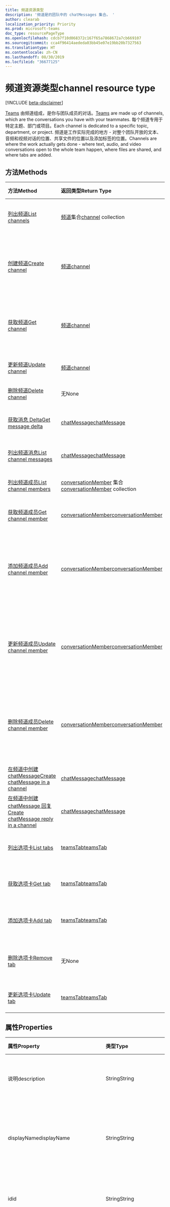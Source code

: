 ```yaml
---
title: 频道资源类型
description: '频道是的团队中的 chatMessages 集合。 '
author: clearab
localization_priority: Priority
ms.prod: microsoft-teams
doc_type: resourcePageType
ms.openlocfilehash: cdcb7f10d068372c167f65a7868672a7cb669107
ms.sourcegitcommit: cca4f96414aededa03bb45e07e19bb20b7327563
ms.translationtype: HT
ms.contentlocale: zh-CN
ms.lasthandoff: 08/30/2019
ms.locfileid: "36677125"
---
```

# <a name="channel-resource-type"></a><span data-ttu-id="70f57-103">频道资源类型</span><span class="sxs-lookup"><span data-stu-id="70f57-103">channel resource type</span></span>

[!INCLUDE [beta-disclaimer](../../includes/beta-disclaimer.md)]

<span data-ttu-id="70f57-104">[Teams](../resources/team.md) 由频道组成，是你与团队成员的对话。</span><span class="sxs-lookup"><span data-stu-id="70f57-104">[Teams](../resources/team.md) are made up of channels, which are the conversations you have with your teammates.</span></span> <span data-ttu-id="70f57-105">每个频道专用于特定主题、部门或项目。</span><span class="sxs-lookup"><span data-stu-id="70f57-105">Each channel is dedicated to a specific topic, department, or project.</span></span> <span data-ttu-id="70f57-106">频道是工作实际完成的地方 - 对整个团队开放的文本、音频和视频对话的位置、共享文件的位置以及添加标签的位置。</span><span class="sxs-lookup"><span data-stu-id="70f57-106">Channels are where the work actually gets done - where text, audio, and video conversations open to the whole team happen, where files are shared, and where tabs are added.</span></span>

## <a name="methods"></a><span data-ttu-id="70f57-107">方法</span><span class="sxs-lookup"><span data-stu-id="70f57-107">Methods</span></span>

| <span data-ttu-id="70f57-108">方法</span><span class="sxs-lookup"><span data-stu-id="70f57-108">Method</span></span>       | <span data-ttu-id="70f57-109">返回类型</span><span class="sxs-lookup"><span data-stu-id="70f57-109">Return Type</span></span>  |<span data-ttu-id="70f57-110">说明</span><span class="sxs-lookup"><span data-stu-id="70f57-110">Description</span></span>|
|:---------------|:--------|:----------|
|[<span data-ttu-id="70f57-111">列出频道</span><span class="sxs-lookup"><span data-stu-id="70f57-111">List channels</span></span>](../api/channel-list.md) | <span data-ttu-id="70f57-112">[频道](channel.md)集合</span><span class="sxs-lookup"><span data-stu-id="70f57-112">[channel](channel.md) collection</span></span> | <span data-ttu-id="70f57-113">获取此团队中的频道列表。</span><span class="sxs-lookup"><span data-stu-id="70f57-113">Get the list of channels in this team.</span></span>|
|[<span data-ttu-id="70f57-114">创建频道</span><span class="sxs-lookup"><span data-stu-id="70f57-114">Create channel</span></span>](../api/channel-post.md) | [<span data-ttu-id="70f57-115">频道</span><span class="sxs-lookup"><span data-stu-id="70f57-115">channel</span></span>](channel.md) | <span data-ttu-id="70f57-116">通过包含显示名称和描述来新建频道。</span><span class="sxs-lookup"><span data-stu-id="70f57-116">Create a new channel by including the display name and description.</span></span>|
|[<span data-ttu-id="70f57-117">获取频道</span><span class="sxs-lookup"><span data-stu-id="70f57-117">Get channel</span></span>](../api/channel-get.md) | [<span data-ttu-id="70f57-118">频道</span><span class="sxs-lookup"><span data-stu-id="70f57-118">channel</span></span>](channel.md) | <span data-ttu-id="70f57-119">读取频道的属性和关系。</span><span class="sxs-lookup"><span data-stu-id="70f57-119">Read properties and relationships of the channel.</span></span>|
|[<span data-ttu-id="70f57-120">更新频道</span><span class="sxs-lookup"><span data-stu-id="70f57-120">Update channel</span></span>](../api/channel-patch.md) | [<span data-ttu-id="70f57-121">频道</span><span class="sxs-lookup"><span data-stu-id="70f57-121">channel</span></span>](channel.md) | <span data-ttu-id="70f57-122">更新频道属性。</span><span class="sxs-lookup"><span data-stu-id="70f57-122">Update properties of the channel.</span></span>|
|[<span data-ttu-id="70f57-123">删除频道</span><span class="sxs-lookup"><span data-stu-id="70f57-123">Delete channel</span></span>](../api/channel-delete.md) | <span data-ttu-id="70f57-124">无</span><span class="sxs-lookup"><span data-stu-id="70f57-124">None</span></span> | <span data-ttu-id="70f57-125">删除通道。</span><span class="sxs-lookup"><span data-stu-id="70f57-125">Delete a channel.</span></span>|
|[<span data-ttu-id="70f57-126">获取消息 Delta</span><span class="sxs-lookup"><span data-stu-id="70f57-126">Get message delta</span></span>](../api/chatmessage-delta.md)  | [<span data-ttu-id="70f57-127">chatMessage</span><span class="sxs-lookup"><span data-stu-id="70f57-127">chatMessage</span></span>](../resources/chatmessage.md) | <span data-ttu-id="70f57-128">获取频道中的增量消息。</span><span class="sxs-lookup"><span data-stu-id="70f57-128">Get messages in a channel</span></span> |
|[<span data-ttu-id="70f57-129">列出频道消息</span><span class="sxs-lookup"><span data-stu-id="70f57-129">List channel messages</span></span>](../api/channel-list-messages.md)  | [<span data-ttu-id="70f57-130">chatMessage</span><span class="sxs-lookup"><span data-stu-id="70f57-130">chatMessage</span></span>](../resources/chatmessage.md) | <span data-ttu-id="70f57-131">获取频道中的消息</span><span class="sxs-lookup"><span data-stu-id="70f57-131">Get messages in a channel</span></span> |
|[<span data-ttu-id="70f57-132">列出频道成员</span><span class="sxs-lookup"><span data-stu-id="70f57-132">List channel members</span></span>](../api/conversationmember-list.md)| <span data-ttu-id="70f57-133">[conversationMember](conversationmember.md) 集合</span><span class="sxs-lookup"><span data-stu-id="70f57-133">[conversationMember](conversationmember.md) collection</span></span>| <span data-ttu-id="70f57-134">列出频道的成员。</span><span class="sxs-lookup"><span data-stu-id="70f57-134">List the members of a channel.</span></span> |
|[<span data-ttu-id="70f57-135">获取频道成员</span><span class="sxs-lookup"><span data-stu-id="70f57-135">Get channel member</span></span>](../api/conversationmember-get.md)| [<span data-ttu-id="70f57-136">conversationMember</span><span class="sxs-lookup"><span data-stu-id="70f57-136">conversationMember</span></span>](conversationmember.md)| <span data-ttu-id="70f57-137">获取频道的成员。</span><span class="sxs-lookup"><span data-stu-id="70f57-137">Get a member of a channel.</span></span> |
|[<span data-ttu-id="70f57-138">添加频道成员</span><span class="sxs-lookup"><span data-stu-id="70f57-138">Add channel member</span></span>](../api/conversationmember-add.md) | [<span data-ttu-id="70f57-139">conversationMember</span><span class="sxs-lookup"><span data-stu-id="70f57-139">conversationMember</span></span>](conversationmember.md)| <span data-ttu-id="70f57-140">向频道添加成员。</span><span class="sxs-lookup"><span data-stu-id="70f57-140">Add a member to a class.</span></span> <span data-ttu-id="70f57-141">仅支持用于 `private` 的 `channelType`。</span><span class="sxs-lookup"><span data-stu-id="70f57-141">Only supported for `channelType` of `private`.</span></span>|
|[<span data-ttu-id="70f57-142">更新频道成员</span><span class="sxs-lookup"><span data-stu-id="70f57-142">Update channel member</span></span>](../api/conversationmember-update.md) | [<span data-ttu-id="70f57-143">conversationMember</span><span class="sxs-lookup"><span data-stu-id="70f57-143">conversationMember</span></span>](conversationmember.md)| <span data-ttu-id="70f57-144">更新聊天成员。</span><span class="sxs-lookup"><span data-stu-id="70f57-144">Update a member of a channel.</span></span> <span data-ttu-id="70f57-145">仅支持用于 `private` 的 `channelType`。</span><span class="sxs-lookup"><span data-stu-id="70f57-145">Only supported for `channelType` of `private`.</span></span>|
|[<span data-ttu-id="70f57-146">删除频道成员</span><span class="sxs-lookup"><span data-stu-id="70f57-146">Delete channel member</span></span>](../api/conversationmember-delete.md) | [<span data-ttu-id="70f57-147">conversationMember</span><span class="sxs-lookup"><span data-stu-id="70f57-147">conversationMember</span></span>](conversationmember.md)| <span data-ttu-id="70f57-148">删除频道的成员。</span><span class="sxs-lookup"><span data-stu-id="70f57-148">Delete a member of a channel.</span></span> <span data-ttu-id="70f57-149">仅支持用于 `private` 的 `channelType`。</span><span class="sxs-lookup"><span data-stu-id="70f57-149">Only supported for `channelType` of `private`.</span></span>|
|[<span data-ttu-id="70f57-150">在频道中创建 chatMessage</span><span class="sxs-lookup"><span data-stu-id="70f57-150">Create chatMessage in a channel</span></span>](../api/channel-post-messages.md) | [<span data-ttu-id="70f57-151">chatMessage</span><span class="sxs-lookup"><span data-stu-id="70f57-151">chatMessage</span></span>](../resources/chatmessage.md) | <span data-ttu-id="70f57-152">向频道发送消息。</span><span class="sxs-lookup"><span data-stu-id="70f57-152">Send a message to a channel</span></span> |
|[<span data-ttu-id="70f57-153">在频道中创建 chatMessage 回复</span><span class="sxs-lookup"><span data-stu-id="70f57-153">Create chatMessage reply in a channel</span></span>](../api/channel-post-messagereply.md) | [<span data-ttu-id="70f57-154">chatMessage</span><span class="sxs-lookup"><span data-stu-id="70f57-154">chatMessage</span></span>](../resources/chatmessage.md) | <span data-ttu-id="70f57-155">在频道中回复消息。</span><span class="sxs-lookup"><span data-stu-id="70f57-155">Reply to a message in a channel</span></span>|
|[<span data-ttu-id="70f57-156">列出选项卡</span><span class="sxs-lookup"><span data-stu-id="70f57-156">List tabs</span></span>](../api/teamstab-list.md) | [<span data-ttu-id="70f57-157">teamsTab</span><span class="sxs-lookup"><span data-stu-id="70f57-157">teamsTab</span></span>](teamstab.md) | <span data-ttu-id="70f57-158">列出固定到频道的选项卡。</span><span class="sxs-lookup"><span data-stu-id="70f57-158">Lists tabs pinned to a channel.</span></span>|
|[<span data-ttu-id="70f57-159">获取选项卡</span><span class="sxs-lookup"><span data-stu-id="70f57-159">Get tab</span></span>](../api/teamstab-get.md) | [<span data-ttu-id="70f57-160">teamsTab</span><span class="sxs-lookup"><span data-stu-id="70f57-160">teamsTab</span></span>](teamstab.md) | <span data-ttu-id="70f57-161">读取固定到频道的选项卡。</span><span class="sxs-lookup"><span data-stu-id="70f57-161">Reads a tab pinned to a channel.</span></span>|
|[<span data-ttu-id="70f57-162">添加选项卡</span><span class="sxs-lookup"><span data-stu-id="70f57-162">Add tab</span></span>](../api/teamstab-add.md) | [<span data-ttu-id="70f57-163">teamsTab</span><span class="sxs-lookup"><span data-stu-id="70f57-163">teamsTab</span></span>](teamstab.md) | <span data-ttu-id="70f57-164">将选项卡添加（固定）到频道。</span><span class="sxs-lookup"><span data-stu-id="70f57-164">Adds (pins) a tab to a channel.</span></span>|
|[<span data-ttu-id="70f57-165">删除选项卡</span><span class="sxs-lookup"><span data-stu-id="70f57-165">Remove tab</span></span>](../api/teamstab-delete.md) | <span data-ttu-id="70f57-166">无</span><span class="sxs-lookup"><span data-stu-id="70f57-166">None</span></span> | <span data-ttu-id="70f57-167">将选项卡添加（固定）到频道。</span><span class="sxs-lookup"><span data-stu-id="70f57-167">Removes (unpins) a tab from a channel.</span></span>|
|[<span data-ttu-id="70f57-168">更新选项卡</span><span class="sxs-lookup"><span data-stu-id="70f57-168">Update tab</span></span>](../api/teamstab-update.md) | [<span data-ttu-id="70f57-169">teamsTab</span><span class="sxs-lookup"><span data-stu-id="70f57-169">teamsTab</span></span>](teamstab.md) | <span data-ttu-id="70f57-170">更新选项卡属性。</span><span class="sxs-lookup"><span data-stu-id="70f57-170">Updates the tab properties.</span></span>|

## <a name="properties"></a><span data-ttu-id="70f57-171">属性</span><span class="sxs-lookup"><span data-stu-id="70f57-171">Properties</span></span>

| <span data-ttu-id="70f57-172">属性</span><span class="sxs-lookup"><span data-stu-id="70f57-172">Property</span></span>   | <span data-ttu-id="70f57-173">类型</span><span class="sxs-lookup"><span data-stu-id="70f57-173">Type</span></span> |<span data-ttu-id="70f57-174">说明</span><span class="sxs-lookup"><span data-stu-id="70f57-174">Description</span></span>|
|:---------------|:--------|:----------|
|<span data-ttu-id="70f57-175">说明</span><span class="sxs-lookup"><span data-stu-id="70f57-175">description</span></span>|<span data-ttu-id="70f57-176">String</span><span class="sxs-lookup"><span data-stu-id="70f57-176">String</span></span>|<span data-ttu-id="70f57-177">频道的可选文本描述。</span><span class="sxs-lookup"><span data-stu-id="70f57-177">Optional textual description for the channel.</span></span>|
|<span data-ttu-id="70f57-178">displayName</span><span class="sxs-lookup"><span data-stu-id="70f57-178">displayName</span></span>|<span data-ttu-id="70f57-179">String</span><span class="sxs-lookup"><span data-stu-id="70f57-179">String</span></span>|<span data-ttu-id="70f57-180">在 Microsoft Teams 中呈现在用户面前的频道名称。</span><span class="sxs-lookup"><span data-stu-id="70f57-180">Channel name as it will appear to the user in Microsoft Teams.</span></span>|
|<span data-ttu-id="70f57-181">id</span><span class="sxs-lookup"><span data-stu-id="70f57-181">id</span></span>|<span data-ttu-id="70f57-182">String</span><span class="sxs-lookup"><span data-stu-id="70f57-182">String</span></span>|<span data-ttu-id="70f57-183">频道的唯一标识符。</span><span class="sxs-lookup"><span data-stu-id="70f57-183">The channels's unique identifier.</span></span> <span data-ttu-id="70f57-184">只读。</span><span class="sxs-lookup"><span data-stu-id="70f57-184">Read-only.</span></span>|
|<span data-ttu-id="70f57-185">isFavoriteByDefault</span><span class="sxs-lookup"><span data-stu-id="70f57-185">isFavoriteByDefault</span></span>|<span data-ttu-id="70f57-186">Boolean</span><span class="sxs-lookup"><span data-stu-id="70f57-186">Boolean</span></span>|<span data-ttu-id="70f57-187">指示是否应对团队的所有成员将频道自动标记到“收藏夹”。</span><span class="sxs-lookup"><span data-stu-id="70f57-187">Whether the channel should automatically be marked 'favorite' for all members of the team.</span></span> <span data-ttu-id="70f57-188">默认值：`false`。</span><span class="sxs-lookup"><span data-stu-id="70f57-188">Default: `false`.</span></span>|
|<span data-ttu-id="70f57-189">email</span><span class="sxs-lookup"><span data-stu-id="70f57-189">email</span></span>|<span data-ttu-id="70f57-190">String</span><span class="sxs-lookup"><span data-stu-id="70f57-190">String</span></span>| <span data-ttu-id="70f57-191">用于向频道发送邮件的电子邮件地址。</span><span class="sxs-lookup"><span data-stu-id="70f57-191">The email address for sending messages to the channel.</span></span> <span data-ttu-id="70f57-192">只读。</span><span class="sxs-lookup"><span data-stu-id="70f57-192">Read-only.</span></span>|
|<span data-ttu-id="70f57-193">webUrl</span><span class="sxs-lookup"><span data-stu-id="70f57-193">webUrl</span></span>|<span data-ttu-id="70f57-194">String</span><span class="sxs-lookup"><span data-stu-id="70f57-194">String</span></span>|<span data-ttu-id="70f57-195">将转到 Microsoft Teams 中的频道的超链接。</span><span class="sxs-lookup"><span data-stu-id="70f57-195">A hyperlink that will navigate to the channel in Microsoft Teams.</span></span> <span data-ttu-id="70f57-196">在 Microsoft Teams 中右键单击某个频道并选择“获取频道链接”即可获得此 URL。</span><span class="sxs-lookup"><span data-stu-id="70f57-196">This is the URL that you get when you right-click a channel in Microsoft Teams and select Get link to channel.</span></span> <span data-ttu-id="70f57-197">应将此 URL 视为不透明的 blob，而不对其进行解析。</span><span class="sxs-lookup"><span data-stu-id="70f57-197">This URL should be treated as an opaque blob, and not parsed.</span></span> <span data-ttu-id="70f57-198">只读。</span><span class="sxs-lookup"><span data-stu-id="70f57-198">Read-only.</span></span>|
|<span data-ttu-id="70f57-199">membershipType</span><span class="sxs-lookup"><span data-stu-id="70f57-199">membershipType</span></span>|[<span data-ttu-id="70f57-200">channelMembershipType</span><span class="sxs-lookup"><span data-stu-id="70f57-200">channelMembershipType</span></span>](../resources/enums.md#channelmembershiptype-values)|<span data-ttu-id="70f57-201">频道的类型。</span><span class="sxs-lookup"><span data-stu-id="70f57-201">The ID of the channel.</span></span> <span data-ttu-id="70f57-202">可在创建期间设置，但不可更改。</span><span class="sxs-lookup"><span data-stu-id="70f57-202">Can be set during creation and cannot be changed.</span></span> <span data-ttu-id="70f57-203">默认：标准。</span><span class="sxs-lookup"><span data-stu-id="70f57-203">Default: standard.</span></span>|

## <a name="relationships"></a><span data-ttu-id="70f57-204">关系</span><span class="sxs-lookup"><span data-stu-id="70f57-204">Relationships</span></span>

| <span data-ttu-id="70f57-205">关系</span><span class="sxs-lookup"><span data-stu-id="70f57-205">Relationship</span></span> | <span data-ttu-id="70f57-206">类型</span><span class="sxs-lookup"><span data-stu-id="70f57-206">Type</span></span> |<span data-ttu-id="70f57-207">说明</span><span class="sxs-lookup"><span data-stu-id="70f57-207">Description</span></span>|
|:---------------|:--------|:----------|
|<span data-ttu-id="70f57-208">messages</span><span class="sxs-lookup"><span data-stu-id="70f57-208">messages</span></span>|<span data-ttu-id="70f57-209">[chatMessage](chatmessage.md) 集合</span><span class="sxs-lookup"><span data-stu-id="70f57-209">[chatMessage](chatmessage.md) collection</span></span>|<span data-ttu-id="70f57-210">频道中的所有消息集合。</span><span class="sxs-lookup"><span data-stu-id="70f57-210">A collection of all the messages in the channel.</span></span> <span data-ttu-id="70f57-211">一种导航属性。</span><span class="sxs-lookup"><span data-stu-id="70f57-211">A navigation property.</span></span> <span data-ttu-id="70f57-212">可为空。</span><span class="sxs-lookup"><span data-stu-id="70f57-212">Nullable.</span></span> <span data-ttu-id="70f57-213">此 API 目前仅支持读取消息，但最终也会支持写入消息。</span><span class="sxs-lookup"><span data-stu-id="70f57-213">Currently this API only supports reading but will eventually support writing messages too.</span></span>|
|<span data-ttu-id="70f57-214">选项卡</span><span class="sxs-lookup"><span data-stu-id="70f57-214">tabs</span></span>|<span data-ttu-id="70f57-215">[teamsTab](../resources/teamstab.md) 集合</span><span class="sxs-lookup"><span data-stu-id="70f57-215">[teamsTab](../resources/teamstab.md) collection</span></span>|<span data-ttu-id="70f57-216">频道中的所有选项卡集合。</span><span class="sxs-lookup"><span data-stu-id="70f57-216">A collection of all the tabs in the channel.</span></span> <span data-ttu-id="70f57-217">一种导航属性。</span><span class="sxs-lookup"><span data-stu-id="70f57-217">A navigation property.</span></span>|
|<span data-ttu-id="70f57-218">成员</span><span class="sxs-lookup"><span data-stu-id="70f57-218">members</span></span>|<span data-ttu-id="70f57-219">[conversationMember](conversationmember.md) 集合</span><span class="sxs-lookup"><span data-stu-id="70f57-219">[conversationMember](conversationmember.md) collection</span></span>|<span data-ttu-id="70f57-220">与频道关联的成员资格记录的集合。</span><span class="sxs-lookup"><span data-stu-id="70f57-220">A collection of membership records associated with the channel.</span></span>|

## <a name="json-representation"></a><span data-ttu-id="70f57-221">JSON 表示形式</span><span class="sxs-lookup"><span data-stu-id="70f57-221">JSON representation</span></span>

<span data-ttu-id="70f57-222">下面是资源的 JSON 表示形式。</span><span class="sxs-lookup"><span data-stu-id="70f57-222">The following is a JSON representation of the resource.</span></span>

<!-- {
  "blockType": "resource",
  "optionalProperties": [
    "messages"
  ],
  "keyProperty": "id",
  "@odata.type": "microsoft.graph.channel"
}-->

```json
{
  "description": "string",
  "displayName": "string",
  "id": "string (identifier)",
  "isFavoriteByDefault": true,
  "email": "string",
  "webUrl": "string",
  "membershipType": "channelMembershipType"
}
```

<!-- uuid: 8fcb5dbc-d5aa-4681-8e31-b001d5168d79
2015-10-25 14:57:30 UTC -->
<!--
{
  "type": "#page.annotation",
  "description": "channel resource",
  "keywords": "",
  "section": "documentation",
  "tocPath": "",
  "suppressions": []
}
-->
